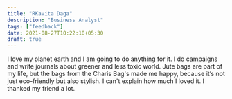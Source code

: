 ```yaml
---
title: "RKavita Daga"
description: "Business Analyst"
tags: ["feedback"]
date: 2021-08-27T10:22:10+05:30
draft: true
---
```



 I love my planet earth and I am going to do anything for it. I do campaigns and write journals about greener and less toxic world. Jute bags are part of my life, but the bags from the Charis Bag's made me happy, because it’s not just eco-friendly but also stylish. I can't explain how much I loved it. I thanked my friend a lot.

